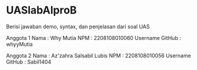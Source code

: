 # UASlabAlproB
Berisi jawaban demo, syntax, dan penjelasan dari soal UAS

Anggota 1
Nama : Why Mutia
NPM  : 2208108010060
Username GitHub : whyyMutia

Anggota 2
Nama : Az'zahra Salsabil Lubis
NPM  : 2208108010056
Username GitHub : Sabil1404
